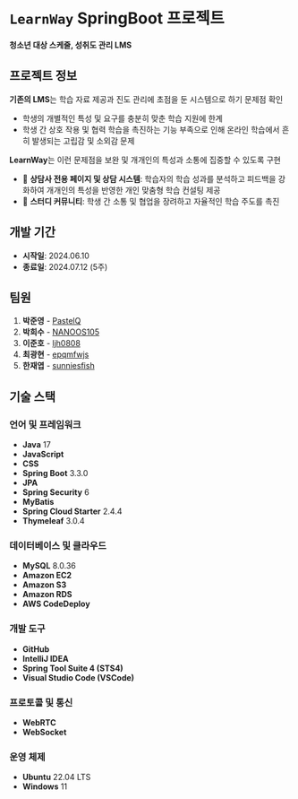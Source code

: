 # `LearnWay` SpringBoot 프로젝트

**청소년 대상 스케줄, 성취도 관리 LMS**  

## 프로젝트 정보

**기존의 LMS**는 학습 자료 제공과 진도 관리에 초점을 둔 시스템으로 하기 문제점 확인

- 학생의 개별적인 특성 및 요구를 충분히 맞춘 학습 지원에 한계
- 학생 간 상호 작용 및 협력 학습을 촉진하는 기능 부족으로 인해 온라인 학습에서 흔히 발생되는 고립감 및 소외감 문제

**LearnWay**는 이런 문제점을 보완 및 개개인의 특성과 소통에 집중할 수 있도록 구현

- 🎯 **상담사 전용 페이지 및 상담 시스템**: 학습자의 학습 성과를 분석하고 피드백을 강화하여 개개인의 특성을 반영한 개인 맞춤형 학습 컨설팅 제공
- 💬 **스터디 커뮤니티**: 학생 간 소통 및 협업을 장려하고 자율적인 학습 주도를 촉진

## 개발 기간

- **시작일**: 2024.06.10
- **종료일**: 2024.07.12 (5주)

## 팀원

1. **박준영** - [PastelQ](https://github.com/PastelQ)
2. **박희수** - [NANOOS105](https://github.com/NANOOS105)
3. **이준호** - [ljh0808](https://github.com/ljh0808)
4. **최광현** - [epqmfwjs](https://github.com/epqmfwjs)
5. **한재엽** - [sunniesfish](https://github.com/sunniesfish)

## 기술 스택

### 언어 및 프레임워크

- **Java** 17
- **JavaScript**
- **CSS**
- **Spring Boot** 3.3.0
- **JPA**
- **Spring Security** 6
- **MyBatis**
- **Spring Cloud Starter** 2.4.4
- **Thymeleaf** 3.0.4

### 데이터베이스 및 클라우드

- **MySQL** 8.0.36
- **Amazon EC2**
- **Amazon S3**
- **Amazon RDS**
- **AWS CodeDeploy**

### 개발 도구

- **GitHub**
- **IntelliJ IDEA**
- **Spring Tool Suite 4 (STS4)**
- **Visual Studio Code (VSCode)**

### 프로토콜 및 통신

- **WebRTC**
- **WebSocket**

### 운영 체제

- **Ubuntu** 22.04 LTS
- **Windows** 11
